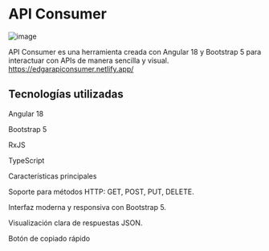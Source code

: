 # API Consumer
![image](https://github.com/user-attachments/assets/6af326f0-956f-410e-9a8c-79436b37f807)

API Consumer es una herramienta creada con Angular 18 y Bootstrap 5 para interactuar con APIs de manera sencilla y visual. https://edgarapiconsumer.netlify.app/

## Tecnologías utilizadas

Angular 18

Bootstrap 5

RxJS

TypeScript

Características principales

Soporte para métodos HTTP: GET, POST, PUT, DELETE.

Interfaz moderna y responsiva con Bootstrap 5.

Visualización clara de respuestas JSON.

Botón de copiado rápido

